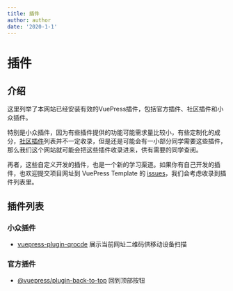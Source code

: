 ```yaml
---
title: 插件
author: author
date: '2020-1-1'
---
```


# 插件

## 介绍
这里列举了本网站已经安装有效的VuePress插件，包括官方插件、社区插件和小众插件。

特别是小众插件，因为有些插件提供的功能可能需求量比较小，有些定制化的成分，[社区插件](https://github.com/vuepress/awesome-vuepress#community-plugins)列表并不一定收录，但是还是可能会有一小部分同学需要这些插件，那么我们这个网站就可能会把这些插件收录进来，供有需要的同学查阅。

再者，这些自定义开发的插件，也是一个新的学习渠道。如果你有自己开发的插件，也欢迎提交项目网址到 VuePress Template 的 [issues](https://github.com/openHacking/vuepress-template/issues)，我们会考虑收录到插件列表里。

## 插件列表

### 小众插件

- [vuepress-plugin-qrocde](https://github.com/openHacking/vuepress-plugin-qrcode) 展示当前网址二维码供移动设备扫描


### 官方插件

- [@vuepress/plugin-back-to-top](https://github.com/vuejs/vuepress/tree/master/packages/%40vuepress/plugin-back-to-top) 回到顶部按钮
